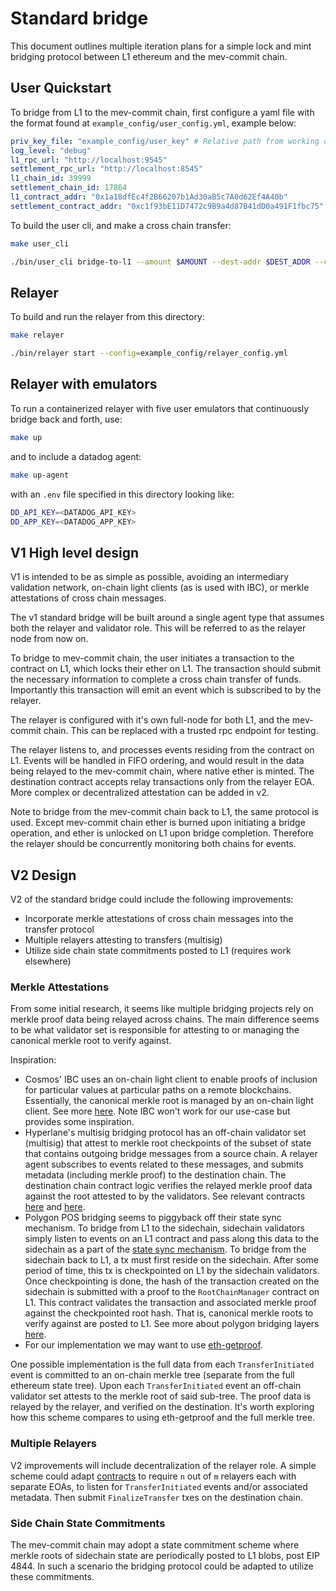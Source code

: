 # Standard bridge

This document outlines multiple iteration plans for a simple lock and mint bridging protocol between L1 ethereum and the mev-commit chain.

## User Quickstart

To bridge from L1 to the mev-commit chain, first configure a yaml file with the format found at `example_config/user_config.yml`, example below:

```yaml
priv_key_file: "example_config/user_key" # Relative path from working dir
log_level: "debug"
l1_rpc_url: "http://localhost:9545"
settlement_rpc_url: "http://localhost:8545"
l1_chain_id: 39999
settlement_chain_id: 17864
l1_contract_addr: "0x1a18dfEc4f2B66207b1Ad30aB5c7A0d62Ef4A40b"
settlement_contract_addr: "0xc1f93bE11D7472c9B9a4d87B41dD0a491F1fbc75"

```

To build the user cli, and make a cross chain transfer:

```bash
make user_cli
```

```bash
./bin/user_cli bridge-to-l1 --amount $AMOUNT --dest-addr $DEST_ADDR --config "example_config/user_config.yml"
```

## Relayer

To build and run the relayer from this directory:

```bash
make relayer
```

```bash
./bin/relayer start --config=example_config/relayer_config.yml
```

## Relayer with emulators

To run a containerized relayer with five user emulators that continuously bridge back and forth, use:

```bash
make up 
```

and to include a datadog agent:

```bash
make up-agent
```

with an `.env` file specified in this directory looking like: 
```bash
DD_API_KEY=<DATADOG_API_KEY>
DD_APP_KEY=<DATADOG_APP_KEY>
```

## V1 High level design

V1 is intended to be as simple as possible, avoiding an intermediary validation network, on-chain light clients (as is used with IBC), or merkle attestations of cross chain messages. 

The v1 standard bridge will be built around a single agent type that assumes both the relayer and validator role. This will be referred to as the relayer node from now on.

To bridge to mev-commit chain, the user initiates a transaction to the contract on L1, which locks their ether on L1. The transaction should submit the necessary information to complete a cross chain transfer of funds. Importantly this transaction will emit an event which is subscribed to by the relayer.

The relayer is configured with it's own full-node for both L1, and the mev-commit chain. This can be replaced with a trusted rpc endpoint for testing.

The relayer listens to, and processes events residing from the contract on L1. Events will be handled in FIFO ordering, and would result in the data being relayed to the mev-commit chain, where native ether is minted. The destination contract accepts relay transactions only from the relayer EOA. More complex or decentralized attestation can be added in v2. 

Note to bridge from the mev-commit chain back to L1, the same protocol is used. Except mev-commit chain ether is burned upon initiating a bridge operation, and ether is unlocked on L1 upon bridge completion. Therefore the relayer should be concurrently monitoring both chains for events.

## V2 Design

V2 of the standard bridge could include the following improvements:
- Incorporate merkle attestations of cross chain messages into the transfer protocol
- Multiple relayers attesting to transfers (multisig)
- Utilize side chain state commitments posted to L1 (requires work elsewhere)

### Merkle Attestations

From some initial research, it seems like multiple bridging projects rely on merkle proof data being relayed across chains. The main difference seems to be what validator set is responsible for attesting to or managing the canonical merkle root to verify against.

Inspiration:

* Cosmos' IBC uses an on-chain light client to enable proofs of inclusion for particular values at particular paths on a remote blockchains. Essentially, the canonical merkle root is managed by an on-chain light client. See more [here](https://github.com/cosmos/ibc/tree/main/spec/core/ics-002-client-semantics). Note IBC won't work for our use-case but provides some inspiration.
* Hyperlane's multisig bridging protocol has an off-chain validator set (multisig) that attest to merkle root checkpoints of the subset of state that contains outgoing bridge messages from a source chain. A relayer agent subscribes to events related to these messages, and submits metadata (including merkle proof) to the destination chain. The destination chain contract logic verifies the relayed merkle proof data against the root attested to by the validators. See relevant contracts [here](https://github.com/hyperlane-xyz/hyperlane-monorepo/blob/5b4af6bf1db93102d54f114b03079cc873c08249/solidity/contracts/isms/multisig/AbstractMultisigIsm.sol) and [here](https://github.com/hyperlane-xyz/hyperlane-monorepo/blob/5b4af6bf1db93102d54f114b03079cc873c08249/solidity/contracts/isms/multisig/AbstractMerkleRootMultisigIsm.sol).
* Polygon POS bridging seems to piggyback off their state sync mechanism. To bridge from L1 to the sidechain, sidechain validators simply listen to events on an L1 contract and pass along this data to the sidechain as a part of the [state sync mechanism](https://docs.polygon.technology/pos/architecture/bor/state-sync/). To bridge from the sidechain back to L1, a tx must first reside on the sidechain. After some period of time, this tx is checkpointed on L1 by the sidechain validators. Once checkpointing is done, the hash of the transaction created on the sidechain is submitted with a proof to the `RootChainManager` contract on L1. This contract validates the transaction and associated merkle proof against the checkpointed root hash. That is, canonical merkle roots to verify against are posted to L1. See more about polygon bridging layers [here](https://docs.polygon.technology/pos/how-to/bridging/).
* For our implementation we may want to use [eth-getproof](https://docs.alchemy.com/reference/eth-getproof).

One possible implementation is the full data from each `TransferInitiated` event is committed to an on-chain merkle tree (separate from the full ethereum state tree). Upon each `TransferInitiated` event an off-chain validator set attests to the merkle root of said sub-tree. The proof data is relayed by the relayer, and verified on the destination. It's worth exploring how this scheme compares to using eth-getproof and the full merkle tree.  

### Multiple Relayers

V2 improvements will include decentralization of the relayer role. A simple scheme could adapt [contracts](https://github.com/primevprotocol/contracts/tree/main/contracts/standard-bridge) to require `n` out of `m` relayers each with separate EOAs, to listen for `TransferInitiated` events and/or associated metadata. Then submit `FinalizeTransfer` txes on the destination chain. 


###  Side Chain State Commitments

The mev-commit chain may adopt a state commitment scheme where merkle roots of sidechain state are periodically posted to L1 blobs, post EIP 4844. In such a scenario the bridging protocol could be adapted to utilize these commitments.
